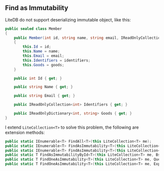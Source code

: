 ﻿## Find as Immutability

LiteDB do not support deserializing immutable object, like this:

``` csharp
public sealed class Member
{
    public Member(int id, string name, string email, IReadOnlyCollection<int> identifiers, IReadOnlyDictionary<int, string> goods)
    {
        this.Id = id;
        this.Name = name;
        this.Email = email;
        this.Identifiers = identifiers;
        this.Goods = goods;
    }

    public int Id { get; }

    public string Name { get; }

    public string Email { get; }

    public IReadOnlyCollection<int> Identifiers { get; }

    public IReadOnlyDictionary<int, string> Goods { get; }
}
```

I extend `LiteCollection<T>` to solve this problem, the following are extension methods:

``` csharp
public static IEnumerable<T> FindAll<T>(this LiteCollection<T> me);
public static IEnumerable<T> FindAsImmutability<T>(this LiteCollection<T> me, Query query, int skip = 0, int limit = int.MaxValue);
public static IEnumerable<T> FindAsImmutability<T>(this LiteCollection<T> me, Expression<Func<T, bool>> predicate, int skip = 0, int limit = int.MaxValue);
public static T FindAsImmutabilityById<T>(this LiteCollection<T> me, BsonValue id);
public static T FindOneAsImmutability<T>(this LiteCollection<T> me, Query query);
public static T FindOneAsImmutability<T>(this LiteCollection<T> me, Expression<Func<T, bool>> predicate);
```
